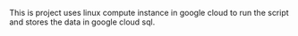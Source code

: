 This is project  uses linux compute instance in google cloud to run the script and stores the data in google cloud sql. 

